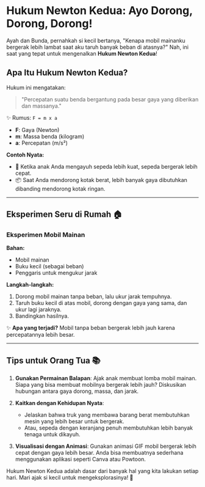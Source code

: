 # Hukum Newton Kedua: Ayo Dorong, Dorong, Dorong!

Ayah dan Bunda, pernahkah si kecil bertanya, "Kenapa mobil mainanku bergerak lebih lambat saat aku taruh banyak beban di atasnya?" Nah, ini saat yang tepat untuk mengenalkan **Hukum Newton Kedua**!

## Apa Itu Hukum Newton Kedua?
Hukum ini mengatakan:
> "Percepatan suatu benda bergantung pada besar gaya yang diberikan dan massanya."

✨ Rumus:
`F = m x a`  
- **F**: Gaya (Newton)
- **m**: Massa benda (kilogram)
- **a**: Percepatan (m/s²)

**Contoh Nyata:**
- 🚴 Ketika anak Anda mengayuh sepeda lebih kuat, sepeda bergerak lebih cepat.
- 📦 Saat Anda mendorong kotak berat, lebih banyak gaya dibutuhkan dibanding mendorong kotak ringan.

---

## Eksperimen Seru di Rumah 🏠
### **Eksperimen Mobil Mainan**
**Bahan:**
- Mobil mainan
- Buku kecil (sebagai beban)
- Penggaris untuk mengukur jarak

**Langkah-langkah:**
1. Dorong mobil mainan tanpa beban, lalu ukur jarak tempuhnya.
2. Taruh buku kecil di atas mobil, dorong dengan gaya yang sama, dan ukur lagi jaraknya.
3. Bandingkan hasilnya.

✨ **Apa yang terjadi?** Mobil tanpa beban bergerak lebih jauh karena percepatannya lebih besar.

---

## Tips untuk Orang Tua 📚
1. **Gunakan Permainan Balapan**:
   Ajak anak membuat lomba mobil mainan. Siapa yang bisa membuat mobilnya bergerak lebih jauh? Diskusikan hubungan antara gaya dorong, massa, dan jarak.

2. **Kaitkan dengan Kehidupan Nyata**:
   - Jelaskan bahwa truk yang membawa barang berat membutuhkan mesin yang lebih besar untuk bergerak.
   - Atau, sepeda dengan keranjang penuh membutuhkan lebih banyak tenaga untuk dikayuh.

3. **Visualisasi dengan Animasi**:
   Gunakan animasi GIF mobil bergerak lebih cepat dengan gaya lebih besar. Anda bisa membuatnya sederhana menggunakan aplikasi seperti Canva atau Powtoon.

Hukum Newton Kedua adalah dasar dari banyak hal yang kita lakukan setiap hari. Mari ajak si kecil untuk mengeksplorasinya! 🌟
